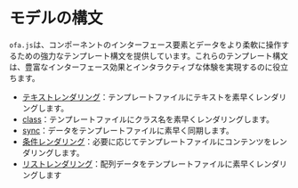 # モデルの構文

`ofa.js`は、コンポーネントのインターフェース要素とデータをより柔軟に操作するための強力なテンプレート構文を提供しています。これらのテンプレート構文は、豊富なインターフェース効果とインタラクティブな体験を実現するのに役立ちます。

- [テキストレンダリング](../../api/temp-syntax/text-render.md)：テンプレートファイルにテキストを素早くレンダリングします。
- [class](../../api/temp-syntax/class.md)：テンプレートファイルにクラス名を素早くレンダリングします。
- [sync](../../api/temp-syntax/sync.md)：データをテンプレートファイルに素早く同期します。
- [条件レンダリング](../../api/temp-syntax/condition.md)：必要に応じてテンプレートファイルにコンテンツをレンダリングします。
- [リストレンダリング](../../api/temp-syntax/fill.md)：配列データをテンプレートファイルに素早くレンダリングします
